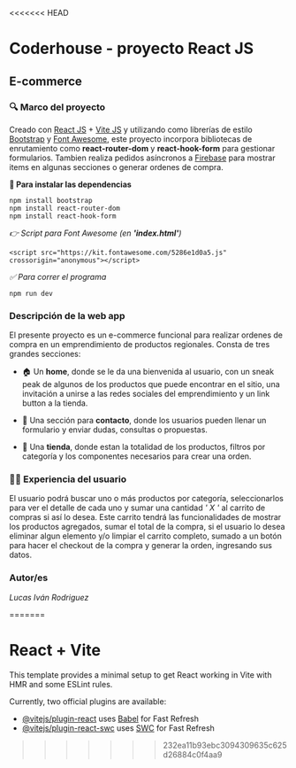 <<<<<<< HEAD
# Coderhouse - proyecto React JS
## E-commerce

### 🔍 Marco del proyecto

Creado con [React JS](https://es.react.dev/) + [Vite JS](https://vitejs.dev/) y utilizando como librerías de estilo [Bootstrap](https://getbootstrap.com/docs/5.3/getting-started/introduction/) y [Font Awesome](https://fontawesome.com/), este proyecto incorpora bibliotecas de enrutamiento como **react-router-dom** y **react-hook-form** para gestionar formularios. Tambien realiza pedidos asíncronos a [Firebase](https://firebase.google.com/?hl=es) para mostrar items en algunas secciones o generar ordenes de compra.

**🚨 Para instalar las dependencias**

```
npm install bootstrap
npm install react-router-dom
npm install react-hook-form
```

_👉 Script para Font Awesome (en **'index.html'**)_
```
<script src="https://kit.fontawesome.com/5286e1d0a5.js" crossorigin="anonymous"></script>
```

_✅ Para correr el programa_
```
npm run dev
```

### Descripción de la web app

El presente proyecto es un e-commerce funcional para realizar ordenes de compra en un emprendimiento de productos regionales. Consta de tres grandes secciones:

- 🏠 Un **home**, donde se le da una bienvenida al usuario, con un sneak peak de algunos de los productos que puede encontrar en el sitio, una invitación a unirse a las redes sociales del emprendimiento y un link button a la tienda.

- 📧 Una sección para **contacto**, donde los usuarios pueden llenar un formulario y enviar dudas, consultas o propuestas.

- 🏬 Una **tienda**, donde estan la totalidad de los productos, filtros por categoría y los componentes necesarios para crear una orden.

### 👩‍💻 Experiencia del usuario

El usuario podrá buscar uno o más productos por categoría, seleccionarlos para ver el detalle de cada uno y sumar una cantidad _' X '_ al carrito de compras si así lo desea. Este carrito tendrá las funcionalidades de mostrar los productos agregados, sumar el total de la compra, si el usuario lo desea eliminar algun elemento y/o limpiar el carrito completo, sumado a un botón para hacer el checkout de la compra y generar la orden, ingresando sus datos.

### Autor/es

_Lucas Iván Rodriguez_






=======
# React + Vite

This template provides a minimal setup to get React working in Vite with HMR and some ESLint rules.

Currently, two official plugins are available:

- [@vitejs/plugin-react](https://github.com/vitejs/vite-plugin-react/blob/main/packages/plugin-react/README.md) uses [Babel](https://babeljs.io/) for Fast Refresh
- [@vitejs/plugin-react-swc](https://github.com/vitejs/vite-plugin-react-swc) uses [SWC](https://swc.rs/) for Fast Refresh
>>>>>>> 232ea11b93ebc3094309635c625d26884c0f4aa9
